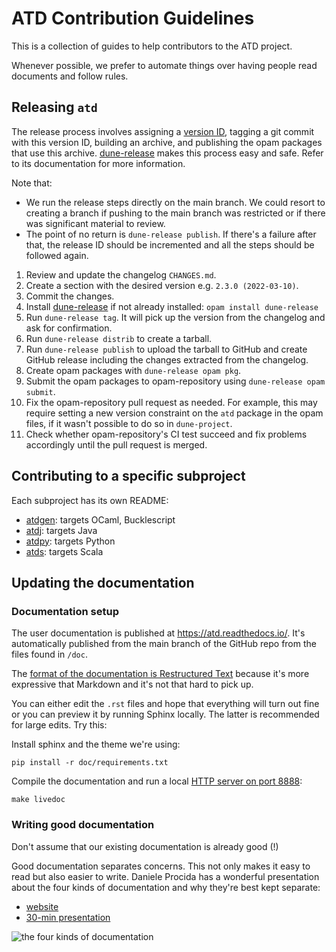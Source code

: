 ATD Contribution Guidelines
==

This is a collection of guides to help contributors to the ATD
project.

Whenever possible, we prefer to automate things over having people
read documents and follow rules.

Releasing `atd`
--

The release process involves assigning a
[version ID](https://semver.org/), tagging a git commit with this
version ID, building an archive, and publishing the opam packages that
use this archive.
[dune-release](https://github.com/ocamllabs/dune-release) makes this
process easy and safe. Refer to its documentation for more information.

Note that:
* We run the release steps directly on the main branch. We could
  resort to creating a branch if pushing to the main branch was
  restricted or if there was significant material to review.
* The point of no return is `dune-release publish`. If there's a
  failure after that, the release ID should be incremented and all the
  steps should be followed again.

1. Review and update the changelog `CHANGES.md`.
2. Create a section with the desired version e.g. `2.3.0 (2022-03-10)`.
3. Commit the changes.
4. Install [dune-release](https://github.com/ocamllabs/dune-release)
   if not already installed:
   `opam install dune-release`
5. Run `dune-release tag`. It will pick up the version from the
   changelog and ask for confirmation.
6. Run `dune-release distrib` to create a tarball.
7. Run `dune-release publish` to upload the tarball to GitHub and
   create GitHub release including the changes extracted from the
   changelog.
8. Create opam packages with `dune-release opam pkg`.
9. Submit the opam packages to opam-repository using
   `dune-release opam submit`.
10. Fix the opam-repository pull request as needed. For example, this
    may require setting a new version constraint on the `atd` package
    in the opam files, if it wasn't possible to do so in
    `dune-project`.
11. Check whether opam-repository's CI test succeed and fix problems
    accordingly until the pull request is merged.

Contributing to a specific subproject
--

Each subproject has its own README:

* [atdgen](atdgen): targets OCaml, Bucklescript
* [atdj](atdj): targets Java
* [atdpy](atdpy): targets Python
* [atds](atds): targets Scala

Updating the documentation
--

### Documentation setup

The user documentation is published at https://atd.readthedocs.io/.
It's automatically published from the main branch of the GitHub repo
from the files found in `/doc`.

The [format of the documentation is Restructured
Text](https://thomas-cokelaer.info/tutorials/sphinx/rest_syntax.html#restructured-text-rest-and-sphinx-cheatsheet)
because it's more expressive that Markdown and it's not that hard to
pick up.

You can either edit the `.rst` files and hope that everything will
turn out fine or you can preview it by running Sphinx locally. The
latter is recommended for large edits. Try this:

Install sphinx and the theme we're using:
```
pip install -r doc/requirements.txt
```

Compile the documentation and run a local
[HTTP server on port 8888](http://0.0.0.0:8888):
```
make livedoc
```

### Writing good documentation

Don't assume that our existing documentation is already good (!)

Good documentation separates concerns. This not only makes it easy
to read but also easier to write.
Daniele Procida has a wonderful presentation about the four kinds of
documentation and why they're best kept separate:

* [website](https://documentation.divio.com/)
* [30-min presentation](https://www.youtube.com/watch?v=t4vKPhjcMZg)

![the four kinds of documentation](https://user-images.githubusercontent.com/343265/153692997-07752757-2227-4ba7-b53f-e5e85a71e71a.png)
